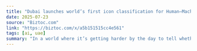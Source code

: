 ```yaml
---
title: "Dubai launches world’s first icon classification for Human–Machine Collaboration for AI transparency"
date: 2025-07-23
source: "Biztoc.com"
link: "https://biztoc.com/x/a5b151515cc4e561"
tags: [ai, uae]
summary: "In a world where it’s getting harder by the day to tell whether a paragraph, a painting, or even a scientific paper was shaped by a human mind or by an algorithm, Dubai has just planted a bold flag."
---
```


